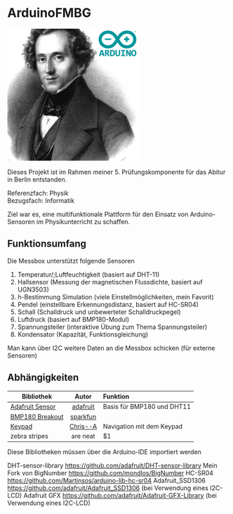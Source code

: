 # ArduinoFMBG
![ArduinoFMBG Logo](Materialien/logoSmall.png)

Dieses Projekt ist im Rahmen meiner 5. Prüfungskomponente für das Abitur in Berlin entstanden. 

Referenzfach: Physik\
Bezugsfach: Informatik

Ziel war es, eine multifunktionale Plattform für den Einsatz von Arduino-Sensoren im Physikunterricht zu schaffen.

## Funktionsumfang
Die Messbox unterstützt folgende Sensoren
1. Temperatur/;Luftfeuchtigkeit (basiert auf DHT-11)
2. Hallsensor (Messung der magnetischen Flussdichte, basiert auf UGN3503)
3. h-Bestimmung Simulation (viele Einstellmöglichkeiten, mein Favorit)
4. Pendel (einstellbare Erkennungsdistanz, basiert auf HC-SR04)
5. Schall (Schalldruck und unbewerteter Schalldruckpegel)
6. Luftdruck (basiert auf BMP180-Modul)
7. Spannungsteiler (interaktive Übung zum Thema Spannungsteiler)
8. Kondensator (Kapazität, Funktionsgleichung)


Man kann über I2C weitere Daten an die Messbox schicken (für externe Sensoren) 

## Abhängigkeiten

| Bibliothek    | Autor      | Funktion    |
| ------------- |:-------------:| :-----|
| [Adafruit Sensor](https://github.com/adafruit/Adafruit_Sensor)      | [adafruit](https://github.com/adafruit)      | Basis für BMP180 und DHT11   |
| [BMP180 Breakout](https://github.com/sparkfun/BMP180_Breakout_Arduino_Library)     | [sparkfun](https://github.com/sparkfun)
| [Keypad](https://github.com/Chris--A/Keypad)     | [Chris--A](https://github.com/Chris--A) | Navigation mit dem Keypad |
| zebra stripes | are neat      |    $1 |

Diese Bibliotheken müssen über die Arduino-IDE importiert werden


DHT-sensor-library https://github.com/adafruit/DHT-sensor-library
Mein Fork von BigNumber https://github.com/mondlos/BigNumber
HC-SR04 https://github.com/Martinsos/arduino-lib-hc-sr04
Adafruit_SSD1306 https://github.com/adafruit/Adafruit_SSD1306 (bei Verwendung eines I2C-LCD)
Adafruit GFX https://github.com/adafruit/Adafruit-GFX-Library (bei Verwendung eines I2C-LCD)
